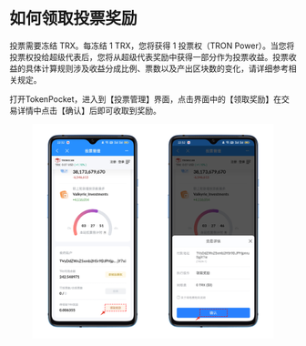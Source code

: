 # 如何领取投票奖励

投票需要冻结 TRX。每冻结 1 TRX，您将获得 1 投票权（TRON Power）。当您将投票权投给超级代表后，您将从超级代表奖励中获得一部分作为投票收益。投票收益的具体计算规则涉及收益分成比例、票数以及产出区块数的变化，请详细参考相关规定。

打开TokenPocket，进入到【投票管理】界面，点击界面中的【领取奖励】在交易详情中点击【确认】后即可收取到奖励。

<figure><img src="../../.gitbook/assets/3 (3) (1).png" alt=""><figcaption></figcaption></figure>
